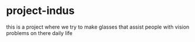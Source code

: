 # project-indus
this is a project where we try to make glasses that assist people with vision problems on there daily life
